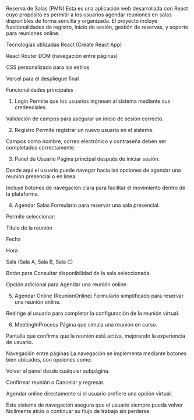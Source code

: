 Reserva de Salas (PMN)
Esta es una aplicación web desarrollada con React cuyo propósito es permitir a los usuarios agendar reuniones en salas disponibles de forma sencilla y organizada.
El proyecto incluye funcionalidades de registro, inicio de sesión, gestión de reservas, y soporte para reuniones online.

Tecnologías utilizadas
React (Create React App)

React Router DOM (navegación entre páginas)

CSS personalizado para los estilos

Vercel para el despliegue final

Funcionalidades principales
1. Login
Permite que los usuarios ingresen al sistema mediante sus credenciales.

Validación de campos para asegurar un inicio de sesión correcto.

2. Registro
Permite registrar un nuevo usuario en el sistema.

Campos como nombre, correo electrónico y contraseña deben ser completados correctamente.

3. Panel de Usuario
Página principal después de iniciar sesión.

Desde aquí el usuario puede navegar hacia las opciones de agendar una reunión presencial o en línea.

Incluye botones de navegación clara para facilitar el movimiento dentro de la plataforma.

4. Agendar Salas
Formulario para reservar una sala presencial.

Permite seleccionar:

Título de la reunión

Fecha

Hora

Sala (Sala A, Sala B, Sala C)

Botón para Consultar disponibilidad de la sala seleccionada.

Opción adicional para Agendar una reunión online.

5. Agendar Online (ReunionOnline)
Formulario simplificado para reservar una reunión online.

Redirige al usuario para completar la configuración de la reunión virtual.

6. MeetingInProcess
Página que simula una reunión en curso.

Pantalla que confirma que la reunión está activa, mejorando la experiencia de usuario.

Navegación entre páginas
La navegación se implementa mediante botones bien ubicados, con opciones como:

Volver al panel desde cualquier subpágina.

Confirmar reunión o Cancelar y regresar.

Agendar online directamente si el usuario prefiere una opción virtual.

Este sistema de navegación asegura que el usuario siempre pueda volver fácilmente atrás o continuar su flujo de trabajo sin perderse.
